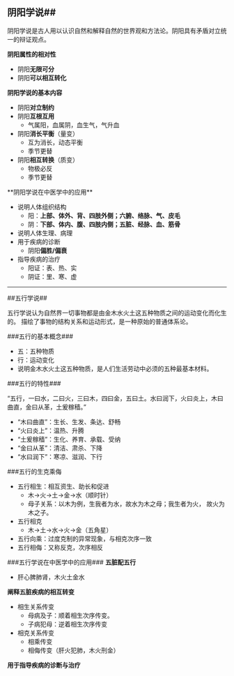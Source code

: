 ## 阴阳学说##
阴阳学说是古人用以认识自然和解释自然的世界观和方法论。阴阳具有矛盾对立统一的辩证观点。

**阴阳属性的相对性**

- 阴阳**无限可分**
- 阴阳**可以相互转化**

**阴阳学说的基本内容**

- 阴阳**对立制约**
- 阴阳**互根互用**
	- 气属阳，血属阴，血生气，气升血
- 阴阳**消长平衡**（量变）
	- 互为消长，动态平衡
	- 季节更替
- 阴阳**相互转换**（质变）
	- 物极必反
	- 季节更替

<p>
**阴阳学说在中医学中的应用**

- 说明人体组织结构
	- 阳：**上部、体外、背、四肢外侧；六腑、络脉、气、皮毛**
	- 阴：**下部、体内、腹、四肢内侧；五脏、经脉、血、筋骨**
- 说明人体生理、病理
- 用于疾病的诊断
	- 阴阳**偏胜/偏衰**
- 指导疾病的治疗
	- 阳证：表、热、实
	- 阴证：里、寒、虚

---


##五行学说##

五行学说认为自然界一切事物都是由金木水火土这五种物质之间的运动变化而化生的。
描绘了事物的结构关系和运动形式，是一种原始的普通体系论。

###五行的基本概念###

- 五：五种物质
- 行：运动变化
- 说明金木水火土这五种物质，是人们生活劳动中必须的五种最基本材料。

###五行的特性###

“五行，一曰水，二曰火，三曰木，四曰金，五曰土。水曰润下，火曰炎上，木曰曲直，金曰从革，土爰稼穑。”

- “木曰曲直”：生长、生发、条达、舒畅
- “火曰炎上”：温热、升腾
- “土爰稼穑”：生化、养育、承载、受纳
- “金曰从革”：清洁、肃杀、下降
- “水曰润下”：寒凉、滋润、下行

###五行的生克乘侮

- 五行相生：相互资生、助长和促进
	- 木->火->土->金->水（顺时针）
	- 母子关系：以木为例，生我者为水，故水为木之母；我生者为火，
故火为木之子。
- 五行相克
	- 木->土->水->火->金（五角星）
- 五行向乘：过度克制的异常现象，与相克次序一致
- 五行相侮：又称反克，次序相反

###五行学说在中医学中的应用###
**五脏配五行**

- 肝心脾肺肾，木火土金水

**阐释五脏疾病的相互转变**

- 相生关系传变
	- 母病及子：顺着相生次序传变。
	- 子病犯母：逆着相生次序传变
- 相克关系传变
	- 相乘传变
	- 相侮传变（肝火犯肺，木火刑金）

**用于指导疾病的诊断与治疗**










